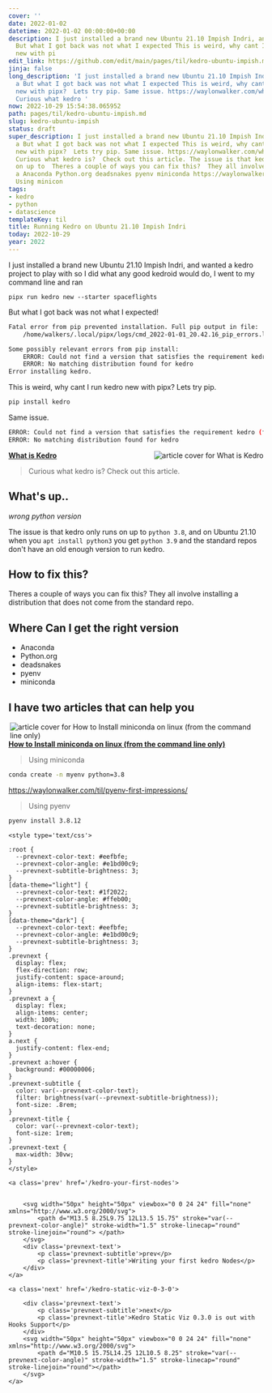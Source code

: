 ```yaml
---
cover: ''
date: 2022-01-02
datetime: 2022-01-02 00:00:00+00:00
description: I just installed a brand new Ubuntu 21.10 Impish Indri, and wanted a
  But what I got back was not what I expected This is weird, why cant I run kedro
  new with pi
edit_link: https://github.com/edit/main/pages/til/kedro-ubuntu-impish.md
jinja: false
long_description: 'I just installed a brand new Ubuntu 21.10 Impish Indri, and wanted
  a But what I got back was not what I expected This is weird, why cant I run kedro
  new with pipx?  Lets try pip. Same issue. https://waylonwalker.com/what-is-kedro/
  Curious what kedro '
now: 2022-10-29 15:54:38.065952
path: pages/til/kedro-ubuntu-impish.md
slug: kedro-ubuntu-impish
status: draft
super_description: I just installed a brand new Ubuntu 21.10 Impish Indri, and wanted
  a But what I got back was not what I expected This is weird, why cant I run kedro
  new with pipx?  Lets try pip. Same issue. https://waylonwalker.com/what-is-kedro/
  Curious what kedro is?  Check out this article. The issue is that kedro only runs
  on up to  Theres a couple of ways you can fix this?  They all involve installing
  a Anaconda Python.org deadsnakes pyenv miniconda https://waylonwalker.com/install-miniconda/
  Using minicon
tags:
- kedro
- python
- datascience
templateKey: til
title: Running Kedro on Ubuntu 21.10 Impish Indri
today: 2022-10-29
year: 2022
---
```


I just installed a brand new Ubuntu 21.10 Impish Indri, and wanted a
kedro project to play with so I did what any good kedroid would do, I
went to my command line and ran

```
pipx run kedro new --starter spaceflights
```

But what I got back was not what I expected!

``` bash
Fatal error from pip prevented installation. Full pip output in file:
    /home/walkers/.local/pipx/logs/cmd_2022-01-01_20.42.16_pip_errors.log

Some possibly relevant errors from pip install:
    ERROR: Could not find a version that satisfies the requirement kedro (from versions: none)
    ERROR: No matching distribution found for kedro
Error installing kedro.
```

This is weird, why cant I run kedro new with pipx?  Lets try pip.

``` bash
pip install kedro
```

Same issue.

``` bash
ERROR: Could not find a version that satisfies the requirement kedro (from versions: none)
ERROR: No matching distribution found for kedro
```


<div class="onelinelink-wrapper">
    <a class="onelinelink" href="https://waylonwalker.com/what-is-kedro/">
        <img style="float: right;" align='right' src="https://covers.waylonwalker.com/what-is-kedro.jpg" alt="article cover for What is Kedro"/>
        <p><strong>What is Kedro</strong></p>
    </a>
</div>


> Curious what kedro is?  Check out this article.

## What's up..
_wrong python version_

The issue is that kedro only runs on up to `python 3.8`, and on Ubuntu
21.10 when you `apt install python3` you get `python 3.9` and the
standard repos don't have an old enough version to run kedro.

## How to fix this?

Theres a couple of ways you can fix this?  They all involve installing a
distribution that does not come from the standard repo.

## Where Can I get the right version

* Anaconda
* Python.org
* deadsnakes
* pyenv
* miniconda

## I have two articles that can help you


<div class="onelinelink-wrapper">
    <a class="onelinelink" href="https://waylonwalker.com/install-miniconda/">
        <img style="float: right;" align='right' src="https://covers.waylonwalker.com/install-miniconda.jpg" alt="article cover for How to Install miniconda on linux (from the command line only)"/>
        <p><strong>How to Install miniconda on linux (from the command line only)</strong></p>
    </a>
</div>


> Using miniconda

``` bash
conda create -n myenv python=3.8
```

https://waylonwalker.com/til/pyenv-first-impressions/

> Using pyenv

``` bash
pyenv install 3.8.12
```
<div class='prevnext'>

    <style type='text/css'>

    :root {
      --prevnext-color-text: #eefbfe;
      --prevnext-color-angle: #e1bd00c9;
      --prevnext-subtitle-brightness: 3;
    }
    [data-theme="light"] {
      --prevnext-color-text: #1f2022;
      --prevnext-color-angle: #ffeb00;
      --prevnext-subtitle-brightness: 3;
    }
    [data-theme="dark"] {
      --prevnext-color-text: #eefbfe;
      --prevnext-color-angle: #e1bd00c9;
      --prevnext-subtitle-brightness: 3;
    }
    .prevnext {
      display: flex;
      flex-direction: row;
      justify-content: space-around;
      align-items: flex-start;
    }
    .prevnext a {
      display: flex;
      align-items: center;
      width: 100%;
      text-decoration: none;
    }
    a.next {
      justify-content: flex-end;
    }
    .prevnext a:hover {
      background: #00000006;
    }
    .prevnext-subtitle {
      color: var(--prevnext-color-text);
      filter: brightness(var(--prevnext-subtitle-brightness));
      font-size: .8rem;
    }
    .prevnext-title {
      color: var(--prevnext-color-text);
      font-size: 1rem;
    }
    .prevnext-text {
      max-width: 30vw;
    }
    </style>
    
    <a class='prev' href='/kedro-your-first-nodes'>
    

        <svg width="50px" height="50px" viewbox="0 0 24 24" fill="none" xmlns="http://www.w3.org/2000/svg">
            <path d="M13.5 8.25L9.75 12L13.5 15.75" stroke="var(--prevnext-color-angle)" stroke-width="1.5" stroke-linecap="round" stroke-linejoin="round"> </path>
        </svg>
        <div class='prevnext-text'>
            <p class='prevnext-subtitle'>prev</p>
            <p class='prevnext-title'>Writing your first kedro Nodes</p>
        </div>
    </a>
    
    <a class='next' href='/kedro-static-viz-0-3-0'>
    
        <div class='prevnext-text'>
            <p class='prevnext-subtitle'>next</p>
            <p class='prevnext-title'>Kedro Static Viz 0.3.0 is out with Hooks Support</p>
        </div>
        <svg width="50px" height="50px" viewbox="0 0 24 24" fill="none" xmlns="http://www.w3.org/2000/svg">
            <path d="M10.5 15.75L14.25 12L10.5 8.25" stroke="var(--prevnext-color-angle)" stroke-width="1.5" stroke-linecap="round" stroke-linejoin="round"></path>
        </svg>
    </a>
  </div>